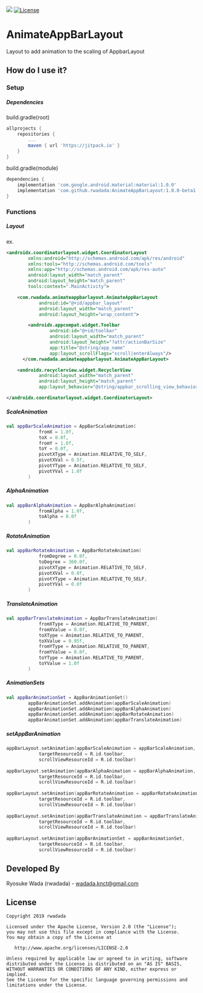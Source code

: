 [![](https://jitpack.io/v/rwadada/AnimateAppBarLayout.svg)](https://jitpack.io/#rwadada/AnimateAppBarLayout)
[![License](https://img.shields.io/badge/license-Apache%202-blue.svg)](https://www.apache.org/licenses/LICENSE-2.0)
# AnimateAppBarLayout
Layout to add animation to the scaling of AppbarLayout  

How do I use it?
---

### Setup  
##### Dependencies  
build.gradle(root)  
```groovy  
allprojects {
    repositories {
        ...
        maven { url 'https://jitpack.io' }
    }
}
```
  
build.gradle(module)
```groovy
dependencies {
    implementation 'com.google.android.material:material:1.0.0'
    implementation 'com.github.rwadada:AnimateAppBarLayout:1.0.0-beta1'
}
```

### Functions
##### Layout
ex.
```xml  
<androidx.coordinatorlayout.widget.CoordinatorLayout
        xmlns:android="http://schemas.android.com/apk/res/android"
        xmlns:tools="http://schemas.android.com/tools"
        xmlns:app="http://schemas.android.com/apk/res-auto"
        android:layout_width="match_parent"
        android:layout_height="match_parent"
        tools:context=".MainActivity">

    <com.rwadada.animateappbarlayout.AnimateAppBarLayout
            android:id="@+id/appbar_layout"
            android:layout_width="match_parent"
            android:layout_height="wrap_content">

        <androidx.appcompat.widget.Toolbar
                android:id="@+id/toolbar"
                android:layout_width="match_parent"
                android:layout_height="?attr/actionBarSize"
                app:title="@string/app_name"
                app:layout_scrollFlags="scroll|enterAlways"/>
      </com.rwadada.animateappbarlayout.AnimateAppBarLayout>

    <androidx.recyclerview.widget.RecyclerView
            android:layout_width="match_parent"
            android:layout_height="match_parent"
            app:layout_behavior="@string/appbar_scrolling_view_behavior"/>

</androidx.coordinatorlayout.widget.CoordinatorLayout>
```

##### ScaleAnimation  
```kotlin
val appBarScaleAnimation = AppBarScaleAnimation(
            fromX = 1.0f,
            toX = 0.0f,
            fromY = 1.0f,
            toY = 0.0f,
            pivotXType = Animation.RELATIVE_TO_SELF,
            pivotXVal = 0.5f,
            pivotYType = Animation.RELATIVE_TO_SELF,
            pivotYVal = 1.0f
        )
```

##### AlphaAnimation
```kotlin
val appBarAlphaAnimation = AppBarAlphaAnimation(
            fromAlpha = 1.0f,
            toAlpha = 0.0f
        )
```

##### RotateAnimation
```kotlin
val appBarRotateAnimation = AppBarRotateAnimation(
            fromDegree = 0.0f,
            toDegree = 360.0f,
            pivotXType = Animation.RELATIVE_TO_SELF,
            pivotXVal = 0.0f,
            pivotYType = Animation.RELATIVE_TO_SELF,
            pivotYVal = 0.0f
        )
```

##### TranslateAnimation
```kotlin
val appBarTranslateAnimation = AppBarTranslateAnimation(
            fromXType = Animation.RELATIVE_TO_PARENT,
            fromXValue = 0.0f,
            toXType = Animation.RELATIVE_TO_PARENT,
            toXValue = 0.95f,
            fromYType = Animation.RELATIVE_TO_PARENT,
            fromYValue = 0.0f,
            toYType = Animation.RELATIVE_TO_PARENT,
            toYValue = 1.0f
        )
```

##### AnimationSets
```kotlin
val appBarAnimationSet = AppBarAnimationSet()
        appBarAnimationSet.addAnimation(appBarScaleAnimation)
        appBarAnimationSet.addAnimation(appBarAlphaAnimation)
        appBarAnimationSet.addAnimation(appBarRotateAnimation)
        appBarAnimationSet.addAnimation(appBarTranslateAnimation)
```

##### setAppBarAnimation
```kotlin
appBarLayout.setAnimation(appBarScaleAnimation = appBarScaleAnimation,
            targetResourceId = R.id.toolbar,
            scrollViewResourceId = R.id.toolbar)
            
appBarLayout.setAnimation(appBarAlphaAnimation = appBarAlphaAnimation,
            targetResourceId = R.id.toolbar,
            scrollViewResourceId = R.id.toolbar)
            
appBarLayout.setAnimation(appBarRotateAnimation = appBarRotateAnimation,
            targetResourceId = R.id.toolbar,
            scrollViewResourceId = R.id.toolbar)
            
appBarLayout.setAnimation(appBarTranslateAnimation = appBarTranslateAnimation,
            targetResourceId = R.id.toolbar,
            scrollViewResourceId = R.id.toolbar)
            
appBarLayout.setAnimation(appBarAnimationSet = appBarAnimationSet,
            targetResourceId = R.id.toolbar,
            scrollViewResourceId = R.id.toolbar)
```

Developed By
-------
Ryosuke Wada (rwadada) - <wadada.knct@gmail.com>

License
-------

    Copyright 2019 rwadada

    Licensed under the Apache License, Version 2.0 (the "License");
    you may not use this file except in compliance with the License.
    You may obtain a copy of the License at

       http://www.apache.org/licenses/LICENSE-2.0

    Unless required by applicable law or agreed to in writing, software
    distributed under the License is distributed on an "AS IS" BASIS,
    WITHOUT WARRANTIES OR CONDITIONS OF ANY KIND, either express or implied.
    See the License for the specific language governing permissions and
    limitations under the License.
